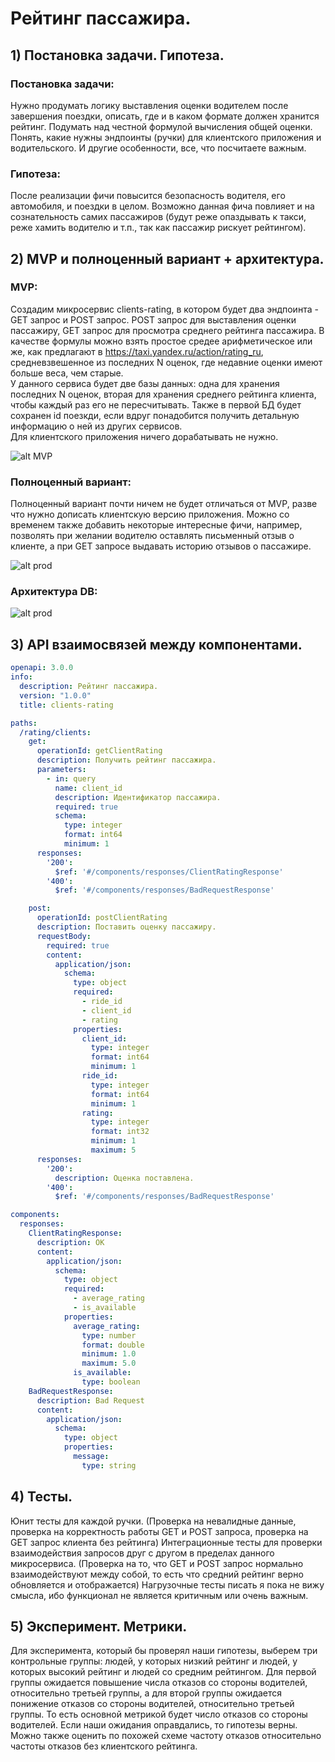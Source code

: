 # Рейтинг пассажира.

## 1) Постановка задачи. Гипотеза.

### Постановка задачи: 
Нужно продумать логику выставления оценки водителем после завершения поездки, описать, где и в каком формате должен хранится рейтинг. Подумать над честной формулой вычисления общей оценки. Понять, какие нужны эндпоинты (ручки) для клиентского приложения и водительского. И другие особенности, все, что посчитаете важным.

### Гипотеза:
После реализации фичи повысится безопасность водителя, его автомобиля, и поездки в целом. Возможно данная фича повлияет и на сознательность самих пассажиров (будут реже опаздывать к такси, реже хамить водителю и т.п., так как пассажир рискует рейтингом).

## 2) MVP и полноценный вариант + архитектура.

### MVP: 
Создадим микросервис clients-rating, в котором будет два эндпоинта - GET запрос и POST запрос. POST запрос для выставления оценки пассажиру, GET запрос для просмотра среднего рейтинга пассажира. В качестве формулы можно взять простое средее арифметическое или же, как предлагают в https://taxi.yandex.ru/action/rating_ru, средневзвешенное из последних N оценок, где недавние оценки имеют больше веса, чем старые.  
У данного сервиса будет две базы данных: одна для хранения последних N оценок, вторая для хранения среднего рейтинга клиента, чтобы каждый раз его не пересчитывать. Также в первой БД будет сохранен id поезкди, если вдруг понадобится получить детальную информацию о ней из других сервисов.  
Для клиентского приложения ничего дорабатывать не нужно.

![alt MVP](MVP2.png "Title")

### Полноценный вариант: 
Полноценный вариант почти ничем не будет отличаться от MVP, разве что нужно дописать клиентскую версию приложения. Можно со временем также добавить некоторые интересные фичи, например, позволять при желании водителю оставлять письменный отзыв о клиенте, а при GET запросе выдавать историю отзывов о пассажире.

![alt prod](prod2.png "Title")

### Архитектура DB:

![alt prod](DB-2.png "Title")

## 3) API взаимосвязей между компонентами.

```yaml
openapi: 3.0.0
info:
  description: Рейтинг пассажира.
  version: "1.0.0"
  title: clients-rating

paths:
  /rating/clients:
    get:
      operationId: getClientRating
      description: Получить рейтинг пассажира.
      parameters:
        - in: query
          name: client_id
          description: Идентификатор пассажира.
          required: true
          schema:
            type: integer
            format: int64
            minimum: 1
      responses:
        '200':
          $ref: '#/components/responses/ClientRatingResponse'
        '400':
          $ref: '#/components/responses/BadRequestResponse'

    post:
      operationId: postClientRating
      description: Поставить оценку пассажиру.
      requestBody:
        required: true
        content:
          application/json:
            schema: 
              type: object
              required:
                - ride_id
                - client_id
                - rating
              properties:
                client_id:
                  type: integer
                  format: int64
                  minimum: 1    
                ride_id:
                  type: integer
                  format: int64
                  minimum: 1  
                rating:
                  type: integer
                  format: int32
                  minimum: 1
                  maximum: 5
      responses:
        '200':
          description: Оценка поставлена.
        '400':
          $ref: '#/components/responses/BadRequestResponse'

components:
  responses:
    ClientRatingResponse:
      description: OK
      content:
        application/json:
          schema: 
            type: object
            required:
              - average_rating
              - is_available
            properties:
              average_rating:
                type: number
                format: double
                minimum: 1.0
                maximum: 5.0
              is_available:
                type: boolean
    BadRequestResponse:
      description: Bad Request
      content:
        application/json:
          schema: 
            type: object
            properties:
              message:
                type: string            
```

## 4) Тесты.

Юнит тесты для каждой ручки. (Проверка на невалидные данные, проверка на корректность работы GET и POST запроса, проверка на GET запрос клиента без рейтинга) 
Интеграционные тесты для проверки взаимодействия запросов друг с другом в пределах данного микросервиса. (Проверка на то, что GET и POST запрос нормально взаимодействуют между собой, то есть что средний рейтинг верно обновляется и отображается) 
Нагрузочные тесты писать я пока не вижу смысла, ибо функционал не является критичным или очень важным.

## 5) Эксперимент. Метрики.

Для эксперимента, который бы проверял наши гипотезы, выберем три контрольные группы: людей, у которых низкий рейтинг и людей, у которых высокий рейтинг и людей со средним рейтингом. Для первой группы ожидается повышение числа отказов со стороны водителей, относительно третьей группы, а для второй группы ожидается понижение отказов со стороны водителей, относительно третьей группы. То есть основной метрикой будет число отказов со стороны водителей. Если наши ожидания оправдались, то гипотезы верны. Можно также оценить по похожей схеме частоту отказов относительно частоты отказов без клиентского рейтинга.

